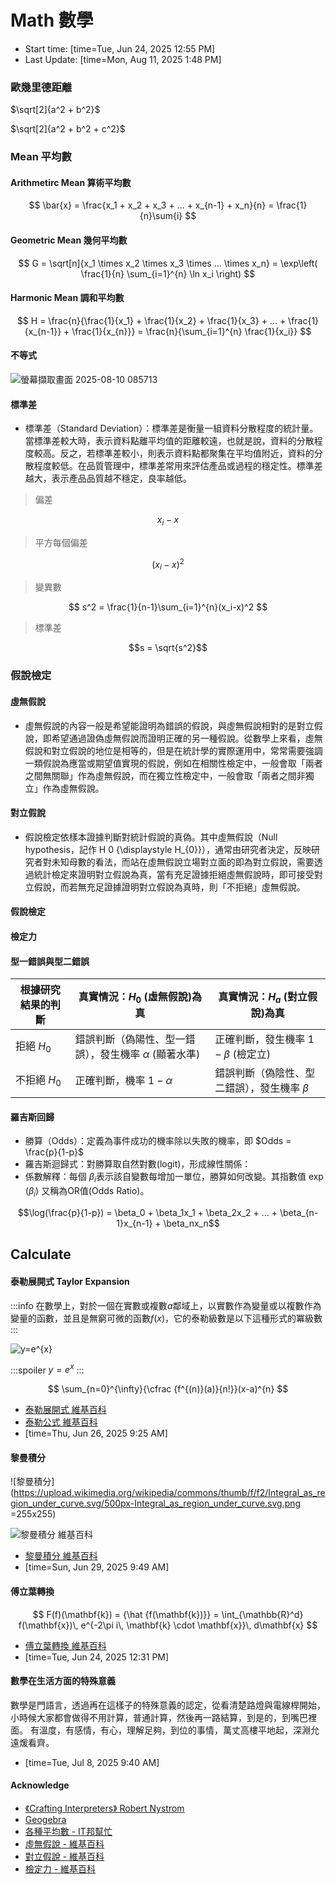 # Math 數學

- Start time: [time=Tue, Jun 24, 2025 12:55 PM]
- Last Update: [time=Mon, Aug 11, 2025 1:48 PM]

### 歐幾里德距離

$\sqrt[2]{a^2 + b^2}$

$\sqrt[2]{a^2 + b^2 + c^2}$

### Mean 平均數
#### Arithmetirc Mean 算術平均數

$$
\bar{x} = \frac{x_1 + x_2 + x_3 + ... + x_{n-1} + x_n}{n} = \frac{1}{n}\sum{i}
$$

#### Geometric Mean 幾何平均數

$$
G = \sqrt[n]{x_1 \times x_2 \times x_3 \times ... \times x_n} = \exp\left( \frac{1}{n} \sum_{i=1}^{n} \ln x_i \right)
$$

#### Harmonic Mean 調和平均數

$$
H = \frac{n}{\frac{1}{x_1} + \frac{1}{x_2} + \frac{1}{x_3} + ... + \frac{1}{x_{n-1}} + \frac{1}{x_{n}}} = \frac{n}{\sum_{i=1}^{n} \frac{1}{x_i}}
$$

#### 不等式 

![螢幕擷取畫面 2025-08-10 085713](https://hackmd.io/_uploads/H1C1yOr_xx.png)

#### 標準差

- 標準差（Standard Deviation）：標準差是衡量一組資料分散程度的統計量。當標準差較大時，表示資料點離平均值的距離較遠，也就是說，資料的分散程度較高。反之，若標準差較小，則表示資料點都聚集在平均值附近，資料的分散程度較低。在品質管理中，標準差常用來評估產品或過程的穩定性。標準差越大，表示產品品質越不穩定，良率越低。

> 偏差

$$
x_i - x
$$

> 平方每個偏差

$$
(x_i-x)^2
$$

> 變異數 

$$
s^2 = \frac{1}{n-1}\sum_{i=1}^{n}(x_i-x)^2
$$

> 標準差 

$$s = \sqrt{s^2}$$

### 假說檢定
#### 虛無假說

- 虛無假說的內容一般是希望能證明為錯誤的假說，與虛無假說相對的是對立假說，即希望通過證偽虛無假說而證明正確的另一種假說。從數學上來看，虛無假說和對立假說的地位是相等的，但是在統計學的實際運用中，常常需要強調一類假說為應當或期望值實現的假說，例如在相關性檢定中，一般會取「兩者之間無關聯」作為虛無假說，而在獨立性檢定中，一般會取「兩者之間非獨立」作為虛無假說。

#### 對立假說

- 假說檢定依樣本證據判斷對統計假說的真偽。其中虛無假說（Null hypothesis，記作
H
0
{\displaystyle H_{0}}），通常由研究者決定，反映研究者對未知母數的看法，而站在虛無假說立場對立面的即為對立假說，需要透過統計檢定來證明對立假說為真，當有充足證據拒絕虛無假說時，即可接受對立假說，而若無充足證據證明對立假說為真時，則「不拒絕」虛無假說。

#### 假說檢定



#### 檢定力



#### 型一錯誤與型二錯誤

| 根據研究結果的判斷 | 真實情況：$H_0$ (虛無假說)為真 | 真實情況：$H_a$ (對立假說)為真 |
|-|-|-|
| 拒絕 $H_0$ | 錯誤判斷（偽陽性、型一錯誤），發生機率 $\alpha$ (顯著水準) | 正確判斷，發生機率 $1 - \beta$ (檢定立) |
| 不拒絕 $H_0$ | 正確判斷，機率 $1 - \alpha$ | 錯誤判斷（偽陰性、型二錯誤），發生機率 $\beta$ |

#### 羅吉斯回歸

- 勝算（Odds）：定義為事件成功的機率除以失敗的機率，即 $Odds = \frac{p}{1-p}$
- 羅吉斯迴歸式：對勝算取自然對數(logit)，形成線性關係：
- 係數解釋：每個 $\beta_i$表示該自變數每增加一單位，勝算如何改變。其指數值 $\exp(\beta_i)$ 又稱為OR值(Odds Ratio)。

$$\log(\frac{p}{1-p}) = \beta_0 + \beta_1x_1 + \beta_2x_2 + ... + \beta_{n-1}x_{n-1} + \beta_nx_n$$

## Calculate
#### 泰勒展開式 Taylor Expansion

:::info
在數學上，對於一個在實數或複數$a$鄰域上，以實數作為變量或以複數作為變量的函數，並且是無窮可微的函數$f(x)$，它的泰勒級數是以下這種形式的冪級數
:::

![$y=e^{x}$](https://upload.wikimedia.org/wikipedia/commons/thumb/6/64/Taylorspolynomialexbig.svg/600px-Taylorspolynomialexbig.svg.png)

<!-- ![多元函數的展開](https://wikimedia.org/api/rest_v1/media/math/render/svg/c429bf7c3300745b302d2906cb24577a309ec9f5) -->

:::spoiler
$y=e^{x}$
:::

$$
\sum_{n=0}^{\infty}{\cfrac {f^{(n)}(a)}{n!}}(x-a)^{n}
$$

- [泰勒展開式 維基百科](https://zh.wikipedia.org/zh-tw/%E6%B3%B0%E5%8B%92%E7%BA%A7%E6%95%B0) 
- [泰勒公式 維基百科](https://zh.m.wikipedia.org/wiki/%E6%B3%B0%E5%8B%92%E5%85%AC%E5%BC%8F)
- [time=Thu, Jun 26, 2025 9:25 AM]


#### 黎曼積分

![黎曼積分](https://upload.wikimedia.org/wikipedia/commons/thumb/f/f2/Integral_as_region_under_curve.svg/500px-Integral_as_region_under_curve.svg.png =255x255)

![黎曼積分 維基百科](https://upload.wikimedia.org/wikipedia/commons/thumb/e/ee/Riemann.gif/500px-Riemann.gif)

- [黎曼積分 維基百科](https://zh.wikipedia.org/wiki/%E9%BB%8E%E6%9B%BC%E7%A7%AF%E5%88%86)
- [time=Sun, Jun 29, 2025 9:49 AM]


#### 傅立葉轉換

$$
F(f)(\mathbf{k}) = {\hat {f(\mathbf{k})}} = \int_{\mathbb{R}^d} f(\mathbf{x})\, e^{-2\pi i\, \mathbf{k} \cdot \mathbf{x}}\, d\mathbf{x}
$$

- [傅立葉轉換 維基百科](https://zh.wikipedia.org/zh-tw/%E5%82%85%E9%87%8C%E5%8F%B6%E5%8F%98%E6%8D%A2)
- [time=Tue, Jun 24, 2025 12:31 PM]


#### 數學在生活方面的特殊意義

數學是門語言，透過再在這樣子的特殊意義的認定，從看清楚路燈與電線桿開始，小時候大家都會做得不用計算，普通計算，然後再一路結算，到是的，到嘴巴裡面。
有溫度，有感情，有心，理解足夠，到位的事情，萬丈高樓平地起，深淵允遠煖看齊。

- [time=Tue, Jul 8, 2025 9:40 AM]

#### Acknowledge

- [《Crafting Interpreters》 Robert Nystrom](https://play.google.com/store/books/details?id=q0c6EAAAQBAJ)
- [Geogebra](https://www.geogebra.org/m/caxfuz9e)
- [各種平均數 - IT邦幫忙](https://ithelp.ithome.com.tw/articles/10229668)
- [虛無假說 - 維基百科](https://zh.wikipedia.org/zh-tw/%E9%9B%B6%E5%81%87%E8%AE%BE)
- [對立假說 - 維基百科](https://zh.wikipedia.org/wiki/%E5%B0%8D%E7%AB%8B%E5%81%87%E8%AA%AA)
- [檢定力 - 維基百科](https://zh.wikipedia.org/wiki/%E6%AA%A2%E5%AE%9A%E5%8A%9B)